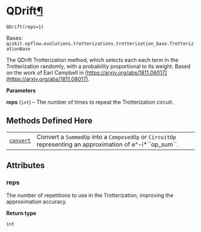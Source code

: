 # QDrift[¶](#qdrift "Permalink to this headline")

<span id="undefined" />

`QDrift(reps=1)`

Bases: `qiskit.opflow.evolutions.trotterizations.trotterization_base.TrotterizationBase`

The QDrift Trotterization method, which selects each each term in the Trotterization randomly, with a probability proportional to its weight. Based on the work of Earl Campbell in [https://arxiv.org/abs/1811.08017](https://arxiv.org/abs/1811.08017).

**Parameters**

**reps** (`int`) – The number of times to repeat the Trotterization circuit.

## Methods Defined Here

|                                                                                                                                        |                                                                                                                 |
| -------------------------------------------------------------------------------------------------------------------------------------- | --------------------------------------------------------------------------------------------------------------- |
| [`convert`](qiskit.opflow.evolutions.QDrift.convert#qiskit.opflow.evolutions.QDrift.convert "qiskit.opflow.evolutions.QDrift.convert") | Convert a `SummedOp` into a `ComposedOp` or `CircuitOp` representing an approximation of e^-i\*\`\`op\_sum\`\`. |

## Attributes

<span id="undefined" />

### reps

The number of repetitions to use in the Trotterization, improving the approximation accuracy.

**Return type**

`int`
